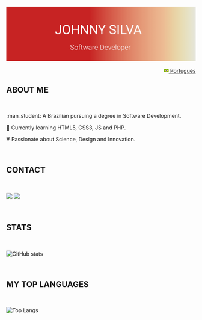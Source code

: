 <img src="images/banner_profile.png"></img>
<p align="right">
<a href="README-pt.md"><img src="images/br-flag.png" height="12"> Português</a>
</p>
<h2>  ABOUT ME </h2>
<br>
<p>
:man_student:    A Brazilian pursuing a degree in Software Development.
 
:open_book:    Currently learning HTML5, CSS3, JS and PHP.
 
:heartpulse:    Passionate about Science, Design and Innovation.

</p>
<br>
<h2>  CONTACT </h2>
<br>
<p>
 <a href="https://www.linkedin.com/in/johnnysilva1/"><img src="https://img.shields.io/badge/-LinkedIn-ebc79b?style=flat&logo=Linkedin&logoColor=cf4339"/></a>
  <a href="mailto:johnnyufabc@gmail.com?subject=Hello%20Johnny%20Silva"><img src="https://img.shields.io/badge/-Email-ebc79b?for-the-badge&logo=gmail&logoColor=cf4339"/></a>
</p>
<br>
<h2>  STATS </h2>
<br>

![GitHub stats](https://github-readme-stats.vercel.app/api?username=johnnysilva1&hide_title=True&hide_border=True&show_icons=True&icon_color=ebc79b&text_color=cf4339&theme=material-palenight&bg_color=FFFFFF&hide=total,stars,earned)

<br>
<h2>  MY TOP LANGUAGES </h2>
<br>

![Top Langs](https://github-readme-stats.vercel.app/api/top-langs/?username=johnnysilva1&layout=compact&hide_title=True&hide_border=True)






